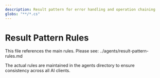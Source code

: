 ```yaml
---
description: Result pattern for error handling and operation chaining
globs: "**/*.cs"
---
```


# Result Pattern Rules

This file references the main rules. Please see: ../agents/result-pattern-rules.md

The actual rules are maintained in the agents directory to ensure consistency across all AI clients.

